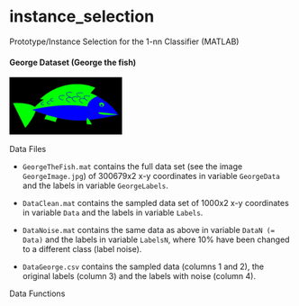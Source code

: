 # instance_selection
Prototype/Instance Selection for the 1-nn Classifier (MATLAB)

#### George Dataset (George the fish)
<img src="https://github.com/LucyKuncheva/instance_selection/blob/master/GeorgeImage.jpg" width="200"/>

Data Files

  * `GeorgeTheFish.mat` contains the full data set (see the image `GeorgeImage.jpg`) of 300679x2 x-y coordinates in variable `GeorgeData` and the labels in variable `GeorgeLabels`. 

  * `DataClean.mat` contains the sampled data set of 1000x2 x-y coordinates in variable `Data` and the labels in variable `Labels`. 

  * `DataNoise.mat` contains the same data as above in variable `DataN (= Data)` and the labels in variable `LabelsN`, where 10% have been changed to a different class (label noise).
  
  * `DataGeorge.csv` contains the sampled data (columns 1 and 2), the original labels (column 3) and the labels with noise (column 4).
  
Data Functions

